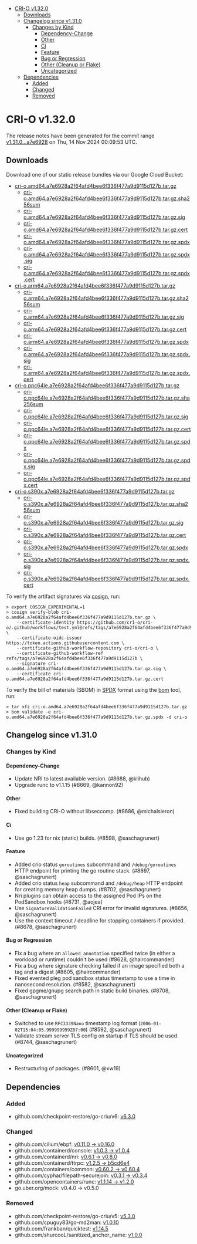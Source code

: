 - [CRI-O v1.32.0](#cri-o-v1320)
  - [Downloads](#downloads)
  - [Changelog since v1.31.0](#changelog-since-v1310)
    - [Changes by Kind](#changes-by-kind)
      - [Dependency-Change](#dependency-change)
      - [Other](#other)
      - [Ci](#ci)
      - [Feature](#feature)
      - [Bug or Regression](#bug-or-regression)
      - [Other (Cleanup or Flake)](#other-cleanup-or-flake)
      - [Uncategorized](#uncategorized)
  - [Dependencies](#dependencies)
    - [Added](#added)
    - [Changed](#changed)
    - [Removed](#removed)

# CRI-O v1.32.0

The release notes have been generated for the commit range
[v1.31.0...a7e6928](https://github.com/cri-o/cri-o/compare/v1.31.0...v1.32.0) on Thu, 14 Nov 2024 00:09:53 UTC.

## Downloads

Download one of our static release bundles via our Google Cloud Bucket:

- [cri-o.amd64.a7e6928a2f64afd4bee6f336f477a9d9115d127b.tar.gz](https://storage.googleapis.com/cri-o/artifacts/cri-o.amd64.a7e6928a2f64afd4bee6f336f477a9d9115d127b.tar.gz)
  - [cri-o.amd64.a7e6928a2f64afd4bee6f336f477a9d9115d127b.tar.gz.sha256sum](https://storage.googleapis.com/cri-o/artifacts/cri-o.amd64.a7e6928a2f64afd4bee6f336f477a9d9115d127b.tar.gz.sha256sum)
  - [cri-o.amd64.a7e6928a2f64afd4bee6f336f477a9d9115d127b.tar.gz.sig](https://storage.googleapis.com/cri-o/artifacts/cri-o.amd64.a7e6928a2f64afd4bee6f336f477a9d9115d127b.tar.gz.sig)
  - [cri-o.amd64.a7e6928a2f64afd4bee6f336f477a9d9115d127b.tar.gz.cert](https://storage.googleapis.com/cri-o/artifacts/cri-o.amd64.a7e6928a2f64afd4bee6f336f477a9d9115d127b.tar.gz.cert)
  - [cri-o.amd64.a7e6928a2f64afd4bee6f336f477a9d9115d127b.tar.gz.spdx](https://storage.googleapis.com/cri-o/artifacts/cri-o.amd64.a7e6928a2f64afd4bee6f336f477a9d9115d127b.tar.gz.spdx)
  - [cri-o.amd64.a7e6928a2f64afd4bee6f336f477a9d9115d127b.tar.gz.spdx.sig](https://storage.googleapis.com/cri-o/artifacts/cri-o.amd64.a7e6928a2f64afd4bee6f336f477a9d9115d127b.tar.gz.spdx.sig)
  - [cri-o.amd64.a7e6928a2f64afd4bee6f336f477a9d9115d127b.tar.gz.spdx.cert](https://storage.googleapis.com/cri-o/artifacts/cri-o.amd64.a7e6928a2f64afd4bee6f336f477a9d9115d127b.tar.gz.spdx.cert)
- [cri-o.arm64.a7e6928a2f64afd4bee6f336f477a9d9115d127b.tar.gz](https://storage.googleapis.com/cri-o/artifacts/cri-o.arm64.a7e6928a2f64afd4bee6f336f477a9d9115d127b.tar.gz)
  - [cri-o.arm64.a7e6928a2f64afd4bee6f336f477a9d9115d127b.tar.gz.sha256sum](https://storage.googleapis.com/cri-o/artifacts/cri-o.arm64.a7e6928a2f64afd4bee6f336f477a9d9115d127b.tar.gz.sha256sum)
  - [cri-o.arm64.a7e6928a2f64afd4bee6f336f477a9d9115d127b.tar.gz.sig](https://storage.googleapis.com/cri-o/artifacts/cri-o.arm64.a7e6928a2f64afd4bee6f336f477a9d9115d127b.tar.gz.sig)
  - [cri-o.arm64.a7e6928a2f64afd4bee6f336f477a9d9115d127b.tar.gz.cert](https://storage.googleapis.com/cri-o/artifacts/cri-o.arm64.a7e6928a2f64afd4bee6f336f477a9d9115d127b.tar.gz.cert)
  - [cri-o.arm64.a7e6928a2f64afd4bee6f336f477a9d9115d127b.tar.gz.spdx](https://storage.googleapis.com/cri-o/artifacts/cri-o.arm64.a7e6928a2f64afd4bee6f336f477a9d9115d127b.tar.gz.spdx)
  - [cri-o.arm64.a7e6928a2f64afd4bee6f336f477a9d9115d127b.tar.gz.spdx.sig](https://storage.googleapis.com/cri-o/artifacts/cri-o.arm64.a7e6928a2f64afd4bee6f336f477a9d9115d127b.tar.gz.spdx.sig)
  - [cri-o.arm64.a7e6928a2f64afd4bee6f336f477a9d9115d127b.tar.gz.spdx.cert](https://storage.googleapis.com/cri-o/artifacts/cri-o.arm64.a7e6928a2f64afd4bee6f336f477a9d9115d127b.tar.gz.spdx.cert)
- [cri-o.ppc64le.a7e6928a2f64afd4bee6f336f477a9d9115d127b.tar.gz](https://storage.googleapis.com/cri-o/artifacts/cri-o.ppc64le.a7e6928a2f64afd4bee6f336f477a9d9115d127b.tar.gz)
  - [cri-o.ppc64le.a7e6928a2f64afd4bee6f336f477a9d9115d127b.tar.gz.sha256sum](https://storage.googleapis.com/cri-o/artifacts/cri-o.ppc64le.a7e6928a2f64afd4bee6f336f477a9d9115d127b.tar.gz.sha256sum)
  - [cri-o.ppc64le.a7e6928a2f64afd4bee6f336f477a9d9115d127b.tar.gz.sig](https://storage.googleapis.com/cri-o/artifacts/cri-o.ppc64le.a7e6928a2f64afd4bee6f336f477a9d9115d127b.tar.gz.sig)
  - [cri-o.ppc64le.a7e6928a2f64afd4bee6f336f477a9d9115d127b.tar.gz.cert](https://storage.googleapis.com/cri-o/artifacts/cri-o.ppc64le.a7e6928a2f64afd4bee6f336f477a9d9115d127b.tar.gz.cert)
  - [cri-o.ppc64le.a7e6928a2f64afd4bee6f336f477a9d9115d127b.tar.gz.spdx](https://storage.googleapis.com/cri-o/artifacts/cri-o.ppc64le.a7e6928a2f64afd4bee6f336f477a9d9115d127b.tar.gz.spdx)
  - [cri-o.ppc64le.a7e6928a2f64afd4bee6f336f477a9d9115d127b.tar.gz.spdx.sig](https://storage.googleapis.com/cri-o/artifacts/cri-o.ppc64le.a7e6928a2f64afd4bee6f336f477a9d9115d127b.tar.gz.spdx.sig)
  - [cri-o.ppc64le.a7e6928a2f64afd4bee6f336f477a9d9115d127b.tar.gz.spdx.cert](https://storage.googleapis.com/cri-o/artifacts/cri-o.ppc64le.a7e6928a2f64afd4bee6f336f477a9d9115d127b.tar.gz.spdx.cert)
- [cri-o.s390x.a7e6928a2f64afd4bee6f336f477a9d9115d127b.tar.gz](https://storage.googleapis.com/cri-o/artifacts/cri-o.s390x.a7e6928a2f64afd4bee6f336f477a9d9115d127b.tar.gz)
  - [cri-o.s390x.a7e6928a2f64afd4bee6f336f477a9d9115d127b.tar.gz.sha256sum](https://storage.googleapis.com/cri-o/artifacts/cri-o.s390x.a7e6928a2f64afd4bee6f336f477a9d9115d127b.tar.gz.sha256sum)
  - [cri-o.s390x.a7e6928a2f64afd4bee6f336f477a9d9115d127b.tar.gz.sig](https://storage.googleapis.com/cri-o/artifacts/cri-o.s390x.a7e6928a2f64afd4bee6f336f477a9d9115d127b.tar.gz.sig)
  - [cri-o.s390x.a7e6928a2f64afd4bee6f336f477a9d9115d127b.tar.gz.cert](https://storage.googleapis.com/cri-o/artifacts/cri-o.s390x.a7e6928a2f64afd4bee6f336f477a9d9115d127b.tar.gz.cert)
  - [cri-o.s390x.a7e6928a2f64afd4bee6f336f477a9d9115d127b.tar.gz.spdx](https://storage.googleapis.com/cri-o/artifacts/cri-o.s390x.a7e6928a2f64afd4bee6f336f477a9d9115d127b.tar.gz.spdx)
  - [cri-o.s390x.a7e6928a2f64afd4bee6f336f477a9d9115d127b.tar.gz.spdx.sig](https://storage.googleapis.com/cri-o/artifacts/cri-o.s390x.a7e6928a2f64afd4bee6f336f477a9d9115d127b.tar.gz.spdx.sig)
  - [cri-o.s390x.a7e6928a2f64afd4bee6f336f477a9d9115d127b.tar.gz.spdx.cert](https://storage.googleapis.com/cri-o/artifacts/cri-o.s390x.a7e6928a2f64afd4bee6f336f477a9d9115d127b.tar.gz.spdx.cert)

To verify the artifact signatures via [cosign](https://github.com/sigstore/cosign), run:

```console
> export COSIGN_EXPERIMENTAL=1
> cosign verify-blob cri-o.amd64.a7e6928a2f64afd4bee6f336f477a9d9115d127b.tar.gz \
    --certificate-identity https://github.com/cri-o/cri-o/.github/workflows/test.yml@refs/tags/a7e6928a2f64afd4bee6f336f477a9d9115d127b \
    --certificate-oidc-issuer https://token.actions.githubusercontent.com \
    --certificate-github-workflow-repository cri-o/cri-o \
    --certificate-github-workflow-ref refs/tags/a7e6928a2f64afd4bee6f336f477a9d9115d127b \
    --signature cri-o.amd64.a7e6928a2f64afd4bee6f336f477a9d9115d127b.tar.gz.sig \
    --certificate cri-o.amd64.a7e6928a2f64afd4bee6f336f477a9d9115d127b.tar.gz.cert
```

To verify the bill of materials (SBOM) in [SPDX](https://spdx.org) format using the [bom](https://sigs.k8s.io/bom) tool, run:

```console
> tar xfz cri-o.amd64.a7e6928a2f64afd4bee6f336f477a9d9115d127b.tar.gz
> bom validate -e cri-o.amd64.a7e6928a2f64afd4bee6f336f477a9d9115d127b.tar.gz.spdx -d cri-o
```

## Changelog since v1.31.0

### Changes by Kind

#### Dependency-Change
 - Update NRI to latest available version. (#8688, @klihub)
 - Upgrade runc to v1.1.15 (#8669, @kannon92)

#### Other
 - Fixed building CRI-O without libseccomp. (#8686, @michalsieron)

#### Ci
 - Use go 1.23 for nix (static) builds. (#8598, @saschagrunert)

#### Feature
 - Added crio status `goroutines` subcommand and `/debug/goroutines` HTTP endpoint for printing the go routine stack. (#8697, @saschagrunert)
 - Added crio status `heap` subcommand and `/debug/heap` HTTP endpoint for creating memory heap dumps. (#8702, @saschagrunert)
 - Nri plugins can obtain access to the assigned Pod IPs on the PodSandbox hooks (#8731, @aojea)
 - Use `SignatureValidationFailed` CRI error for invalid signatures. (#8656, @saschagrunert)
 - Use the context timeout / deadline for stopping containers if provided. (#8678, @saschagrunert)

#### Bug or Regression
 - Fix a bug where an `allowed_annotation` specified twice (in either a workload or runtime) couldn't be used (#8628, @haircommander)
 - Fix a bug where signature checking failed if an image specified both a tag and a digest (#8605, @haircommander)
 - Fixed evented pleg pod sandbox status timestamp to use a time in nanosecond resolution. (#8582, @saschagrunert)
 - Fixed gpgme/gnupg search path in static build binaries. (#8708, @saschagrunert)

#### Other (Cleanup or Flake)
 - Switched to use `RFC3339Nano` timestamp log format (`2006-01-02T15:04:05.999999999Z07:00`) (#8592, @saschagrunert)
 - Validate stream server TLS config on startup if TLS should be used. (#8744, @saschagrunert)

#### Uncategorized
 - Restructuring of packages. (#8601, @xw19)

## Dependencies

### Added
- github.com/checkpoint-restore/go-criu/v6: [v6.3.0](https://github.com/checkpoint-restore/go-criu/tree/v6.3.0)

### Changed
- github.com/cilium/ebpf: [v0.11.0 → v0.16.0](https://github.com/cilium/ebpf/compare/v0.11.0...v0.16.0)
- github.com/containerd/console: [v1.0.3 → v1.0.4](https://github.com/containerd/console/compare/v1.0.3...v1.0.4)
- github.com/containerd/nri: [v0.6.1 → v0.8.0](https://github.com/containerd/nri/compare/v0.6.1...v0.8.0)
- github.com/containerd/ttrpc: [v1.2.5 → b5cd6e4](https://github.com/containerd/ttrpc/compare/v1.2.5...b5cd6e4)
- github.com/containers/common: [v0.60.2 → v0.60.4](https://github.com/containers/common/compare/v0.60.2...v0.60.4)
- github.com/cyphar/filepath-securejoin: [v0.3.1 → v0.3.4](https://github.com/cyphar/filepath-securejoin/compare/v0.3.1...v0.3.4)
- github.com/opencontainers/runc: [v1.1.14 → v1.2.0](https://github.com/opencontainers/runc/compare/v1.1.14...v1.2.0)
- go.uber.org/mock: v0.4.0 → v0.5.0

### Removed
- github.com/checkpoint-restore/go-criu/v5: [v5.3.0](https://github.com/checkpoint-restore/go-criu/tree/v5.3.0)
- github.com/cpuguy83/go-md2man: [v1.0.10](https://github.com/cpuguy83/go-md2man/tree/v1.0.10)
- github.com/frankban/quicktest: [v1.14.5](https://github.com/frankban/quicktest/tree/v1.14.5)
- github.com/shurcooL/sanitized_anchor_name: [v1.0.0](https://github.com/shurcooL/sanitized_anchor_name/tree/v1.0.0)
